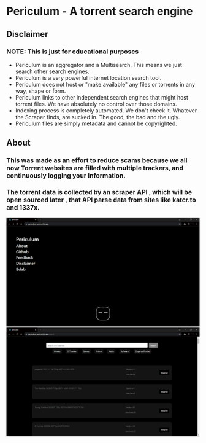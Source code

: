 # Periculum - A torrent search engine

## Disclaimer
### NOTE: This is just for educational purposes
  * Periculum is an aggregator and a Multisearch. This means we just search other search engines.
  * Periculum is a very powerful internet location search tool.
  * Periculum does not host or "make available" any files or torrents in any way, shape or form.
  * Periculum links to other independent search engines that might host torrent files. We have       absolutely no control over those domains.
  * Indexing process is completely automated. We don't check it. Whatever the Scraper finds, are sucked in. The good, the bad and the ugly.
  * Periculum files are simply metadata and cannot be copyrighted.

## About
### This was made as an effort to reduce scams because we all now Torrent websites are filled with multiple trackers, and continuously logging your information.

### The torrent data is collected by an scraper API , which will be open sourced later , that API parse data from sites like katcr.to and 1337x. 

![](2021-11-21-00-33-14.png)
![](2021-11-21-00-33-41.png)